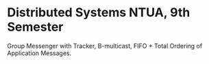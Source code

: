 # Distributed Systems NTUA, 9th Semester

Group Messenger with Tracker, B-multicast, FIFO + Total Ordering of Application Messages.